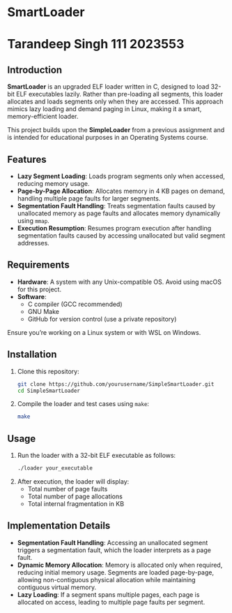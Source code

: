 
# SmartLoader
# Tarandeep Singh 111 2023553
## Introduction
**SmartLoader** is an upgraded ELF loader written in C, designed to load 32-bit ELF executables lazily. Rather than pre-loading all segments, this loader allocates and loads segments only when they are accessed. This approach mimics lazy loading and demand paging in Linux, making it a smart, memory-efficient loader.

This project builds upon the **SimpleLoader** from a previous assignment and is intended for educational purposes in an Operating Systems course.

## Features
- **Lazy Segment Loading**: Loads program segments only when accessed, reducing memory usage.
- **Page-by-Page Allocation**: Allocates memory in 4 KB pages on demand, handling multiple page faults for larger segments.
- **Segmentation Fault Handling**: Treats segmentation faults caused by unallocated memory as page faults and allocates memory dynamically using `mmap`.
- **Execution Resumption**: Resumes program execution after handling segmentation faults caused by accessing unallocated but valid segment addresses.

## Requirements
- **Hardware**: A system with any Unix-compatible OS. Avoid using macOS for this project.
- **Software**: 
  - C compiler (GCC recommended)
  - GNU Make
  - GitHub for version control (use a private repository)
  
Ensure you’re working on a Linux system or with WSL on Windows.

## Installation
1. Clone this repository:
   ```bash
   git clone https://github.com/yourusername/SimpleSmartLoader.git
   cd SimpleSmartLoader
   ```
2. Compile the loader and test cases using `make`:
   ```bash
   make
   ```

## Usage
1. Run the loader with a 32-bit ELF executable as follows:
   ```bash
   ./loader your_executable
   ```
2. After execution, the loader will display:
   - Total number of page faults
   - Total number of page allocations
   - Total internal fragmentation in KB

## Implementation Details
- **Segmentation Fault Handling**: Accessing an unallocated segment triggers a segmentation fault, which the loader interprets as a page fault.
- **Dynamic Memory Allocation**: Memory is allocated only when required, reducing initial memory usage. Segments are loaded page-by-page, allowing non-contiguous physical allocation while maintaining contiguous virtual memory.
- **Lazy Loading**: If a segment spans multiple pages, each page is allocated on access, leading to multiple page faults per segment.


